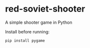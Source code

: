 # red-soviet-shooter
A simple shooter game in Python

Install before running:

``` pip install pygame ```
